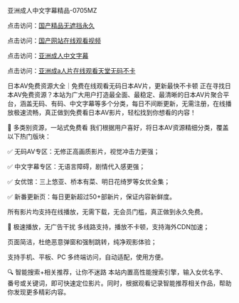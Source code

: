 
亚洲成人中文字幕精品-0705MZ


点击访问：<a href="https://vassv.pages.dev/">国产精品无遮挡永久</a>

点击访问：<a href="https://gda-c7m.pages.dev/">国产网站在线观看视频</a>

点击访问：<a href="https://rtj-3zo.pages.dev/">亚洲成人中文字幕</a>

点击访问：<a href="https://fdhf-454.pages.dev/">亚洲成a人片在线观看天堂无码不卡</a>



日本AV免费资源大全｜免费在线观看无码日本AV片，更新最快不卡顿
正在寻找日本AV免费资源？本站为广大用户打造最全面、最稳定、最清晰的日本AV片聚合平台，涵盖无码、有码、中文字幕等多个分类，每日不间断更新，无需注册，在线播放极速流畅，真正做到免费看日本AV影片，轻松找到你想看的内容！

🌟 多类别资源，一站式免费看
我们根据用户喜好，将日本AV资源精细分类，覆盖以下热门版块：

✅ 无码AV专区：无修正高画质影片，视觉冲击力更强；

✅ 中文字幕专区：无语言障碍，剧情代入感更强；

✅ 女优馆：三上悠亚、桥本有菜、明日花绮罗等女优全集；

✅ 新番更新页：每日更新超过50+部新片，保证内容新鲜度。

所有影片均支持在线播放，无需下载，无会员门槛，真正做到永久免费。

🚀 极速播放，无广告干扰
多线路支持，播放不卡顿，支持海外CDN加速；

页面简洁，杜绝恶意弹窗和强制跳转，纯净观影体验；

支持手机、平板、PC 多终端访问，自动适配，使用方便。

🔍 智能搜索+相关推荐，让你不迷路
本站内置高性能搜索引擎，输入女优名字、番号或关键词，即可快速定位影片。同时，根据观看记录智能推荐相关作品，帮助你发现更多精彩内容。






















<span style="display:none;">[Canonical link]( https://github.com/thi20250705/thi02 ）</span>
